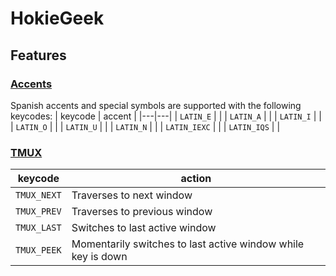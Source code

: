 # HokieGeek

## Features

### [Accents](#feature-accents)
Spanish accents and special symbols are supported with the following keycodes:
| keycode | accent |
|---|---|
| `LATIN_E`    |  |
| `LATIN_A`    |  |
| `LATIN_I`    |  |
| `LATIN_O`    |  |
| `LATIN_U`    |  |
| `LATIN_N`    |  |
| `LATIN_IEXC` |  |
| `LATIN_IQS`  |  |

### [TMUX](#feature-tmux)
| keycode | action |
|---|---|
| `TMUX_NEXT` | Traverses to next window |
| `TMUX_PREV` | Traverses to previous window |
| `TMUX_LAST` | Switches to last active window |
| `TMUX_PEEK` | Momentarily switches to last active window while key is down |
